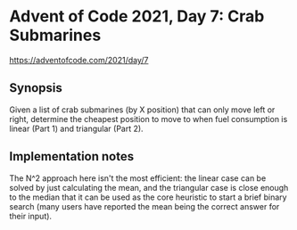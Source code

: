# Advent of Code 2021, Day 7: Crab Submarines

https://adventofcode.com/2021/day/7

## Synopsis

Given a list of crab submarines (by X position) that can only move left or right, determine the cheapest position to move to when fuel consumption is linear (Part 1) and triangular (Part 2).

## Implementation notes

The N^2 approach here isn't the most efficient: the linear case can be solved by just calculating the mean, and the triangular case is close enough to the median that it can be used as the core heuristic to start a brief binary search (many users have reported the mean being the correct answer for their input).
